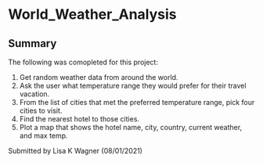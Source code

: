 # World_Weather_Analysis

## Summary
The following was comopleted for this project:
1. Get random weather data from around the world.
2. Ask the user what temperature range they would prefer for their travel vacation.
3. From the list of cities that met the preferred temperature range, pick four cities to visit.
4. Find the nearest hotel to those cities.
5. Plot a map that shows the hotel name, city, country, current weather, and max temp.

Submitted by Lisa K Wagner (08/01/2021)
